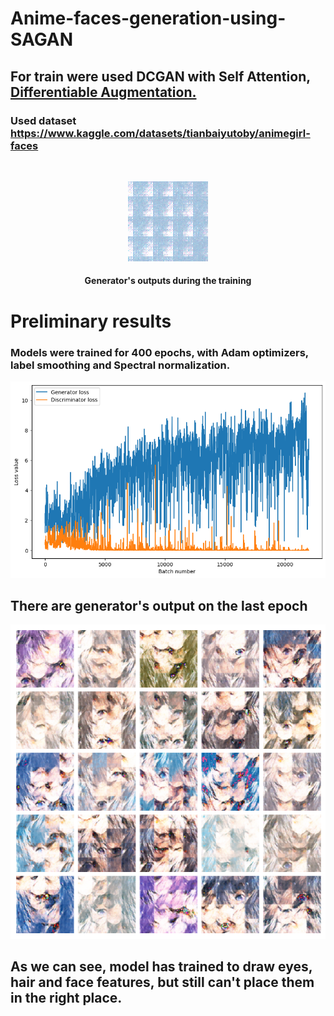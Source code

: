 # Anime-faces-generation-using-SAGAN
## For train were used DCGAN with Self Attention, <a href='https://github.com/mit-han-lab/data-efficient-gans'>Differentiable Augmentation. </a></h3>
### Used dataset https://www.kaggle.com/datasets/tianbaiyutoby/animegirl-faces
<br>
<p align="center">
<img src='https://github.com/IOBananaOI/Anime-faces-generation-using-SAGAN/blob/main/gen_outputs/gif.gif'>
</p>
<p align="center">
<h4 align="center">Generator's outputs during the training</h4>
</p>






# Preliminary results

### Models were trained for 400 epochs, with Adam optimizers, label smoothing and Spectral normalization.
<img src='https://github.com/IOBananaOI/Anime-faces-generation-using-SAGAN/blob/main/plot.png'>

## There are generator's output on the last epoch
<img src='https://github.com/IOBananaOI/Anime-faces-generation-using-SAGAN/blob/main/gen_outputs/output.png'>

## As we can see, model has trained to draw eyes, hair and face features, but still can't place them in the right place.
